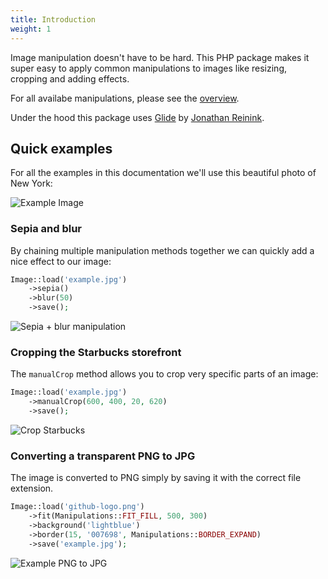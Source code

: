 ```yaml
---
title: Introduction
weight: 1
---
```


Image manipulation doesn't have to be hard. This PHP package makes it super easy to apply common manipulations to images like resizing, cropping and adding effects.

For all availabe manipulations, please see the [overview](/image/v1/image-manipulations/overview).

Under the hood this package uses [Glide](http://glide.thephpleague.com) by [Jonathan Reinink](https://twitter.com/reinink).

## Quick examples

For all the examples in this documentation we'll use this beautiful photo of New York:

![Example Image](../images/example.jpg)

### Sepia and blur

By chaining multiple manipulation methods together we can quickly add a nice effect to our image:

```php
Image::load('example.jpg')
    ->sepia()
    ->blur(50)
    ->save();
```

![Sepia + blur manipulation](../images/example-sepia-blur.jpg)

### Cropping the Starbucks storefront

The `manualCrop` method allows you to crop very specific parts of an image:

```php
Image::load('example.jpg')
    ->manualCrop(600, 400, 20, 620)
    ->save();
```

![Crop Starbucks](../images/example-manual-crop.jpg)

### Converting a transparent PNG to JPG

The image is converted to PNG simply by saving it with the correct file extension.

```php
Image::load('github-logo.png')
    ->fit(Manipulations::FIT_FILL, 500, 300)
    ->background('lightblue')
    ->border(15, '007698', Manipulations::BORDER_EXPAND)
    ->save('example.jpg');
```

![Example PNG to JPG](../images/example-png-to-jpg.jpg)


